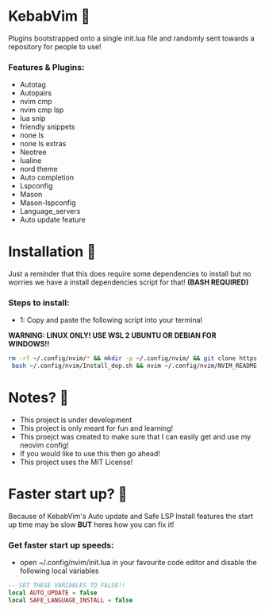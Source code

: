 # KebabVim 🌯
Plugins bootstrapped onto a single init.lua file and randomly sent towards a repository for people to use!

### Features & Plugins:
- Autotag
- Autopairs
- nvim cmp
- nvim cmp lsp
- lua snip
- friendly snippets
- none ls
- none ls extras
- Neotree
- lualine
- nord theme
- Auto completion
- Lspconfig
- Mason
- Mason-lspconfig
- Language_servers
- Auto update feature

# Installation 💾

Just a reminder that this does require some dependencies to install but no worries we have a install dependencies script for that! **(BASH REQUIRED)**

### Steps to install:
- 1: Copy and paste the following script into your terminal

**WARNING: LINUX ONLY! USE WSL 2 UBUNTU OR DEBIAN FOR WINDOWS!!**

```sh
rm -rf ~/.config/nvim/* && mkdir -p ~/.config/nvim/ && git clone https://github.com/MeKebabMan/KebabVim.git ~/.config/nvim/ && \
 bash ~/.config/nvim/Install_dep.sh && nvim ~/.config/nvim/NVIM_README.txt
```

# Notes? 📝

- This project is under development
- This project is only meant for fun and learning!
- This proejct was created to make sure that I can easily get and use my neovim config!
- If you would like to use this then go ahead!
- This project uses the MIT License!

# Faster start up? 🚀

Because of KebabVim's Auto update and Safe LSP Install features the start up time may be slow **BUT** heres how you can fix it!

### Get faster start up speeds:
- open ~/.config/nvim/init.lua in your favourite code editor and disable the following local variables

```lua
-- SET THESE VARIABLES TO FALSE!!
local AUTO_UPDATE = false
local SAFE_LANGUAGE_INSTALL = false
```
